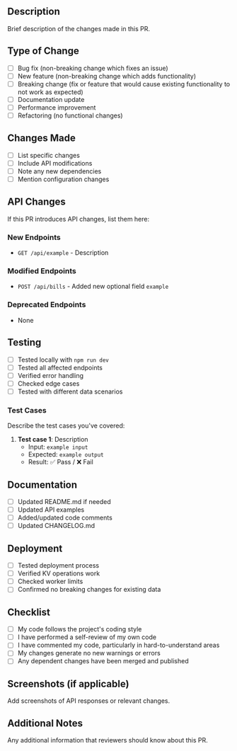 ## Description

Brief description of the changes made in this PR.

## Type of Change

- [ ] Bug fix (non-breaking change which fixes an issue)
- [ ] New feature (non-breaking change which adds functionality)
- [ ] Breaking change (fix or feature that would cause existing functionality to not work as expected)
- [ ] Documentation update
- [ ] Performance improvement
- [ ] Refactoring (no functional changes)

## Changes Made

- [ ] List specific changes
- [ ] Include API modifications
- [ ] Note any new dependencies
- [ ] Mention configuration changes

## API Changes

If this PR introduces API changes, list them here:

### New Endpoints
- `GET /api/example` - Description

### Modified Endpoints
- `POST /api/bills` - Added new optional field `example`

### Deprecated Endpoints
- None

## Testing

- [ ] Tested locally with `npm run dev`
- [ ] Tested all affected endpoints
- [ ] Verified error handling
- [ ] Checked edge cases
- [ ] Tested with different data scenarios

### Test Cases

Describe the test cases you've covered:

1. **Test case 1**: Description
   - Input: `example input`
   - Expected: `example output`
   - Result: ✅ Pass / ❌ Fail

## Documentation

- [ ] Updated README.md if needed
- [ ] Updated API examples
- [ ] Added/updated code comments
- [ ] Updated CHANGELOG.md

## Deployment

- [ ] Tested deployment process
- [ ] Verified KV operations work
- [ ] Checked worker limits
- [ ] Confirmed no breaking changes for existing data

## Checklist

- [ ] My code follows the project's coding style
- [ ] I have performed a self-review of my own code
- [ ] I have commented my code, particularly in hard-to-understand areas
- [ ] My changes generate no new warnings or errors
- [ ] Any dependent changes have been merged and published

## Screenshots (if applicable)

Add screenshots of API responses or relevant changes.

## Additional Notes

Any additional information that reviewers should know about this PR.
